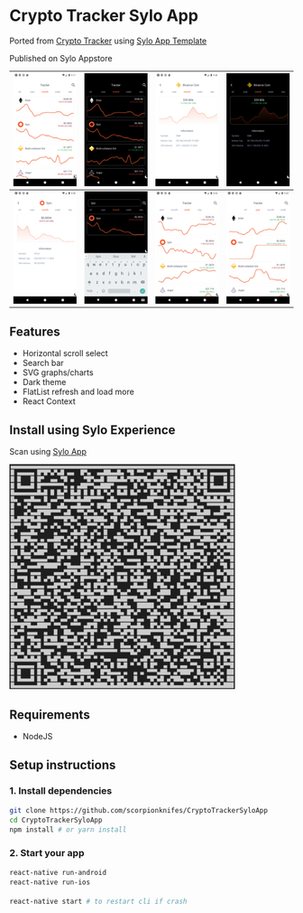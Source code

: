 # Crypto Tracker Sylo App

Ported from [Crypto Tracker](https://github.com/scorpionknifes/CryptoTracker) using [Sylo App Template](https://www.npmjs.com/package/@sylo/connected-app-cli)

Published on Sylo Appstore

![](/images/light_home.png)   |  ![](/images/dark_home.png)  |  ![](/images/light_crypto.png)  |  ![](/images/dark_crypto.png)
:-------------------------:|:-------------------------:|:-------------------------:|:-------------------------:
![](/images/light_search.png)   |  ![](/images/dark_search.png)  |  ![](/images/light_week.png)  |  ![](/images/light_year.png)

## Features

- Horizontal scroll select
- Search bar
- SVG graphs/charts
- Dark theme
- FlatList refresh and load more
- React Context

## Install using Sylo Experience

Scan using [Sylo App](https://www.sylo.io/wallet/)

<img src="/images/qrcode.png" width="400">

## Requirements

- NodeJS

## Setup instructions

### 1. Install dependencies

```bash
git clone https://github.com/scorpionknifes/CryptoTrackerSyloApp
cd CryptoTrackerSyloApp
npm install # or yarn install
```

### 2. Start your app

```bash
react-native run-android
react-native run-ios

react-native start # to restart cli if crash
```
